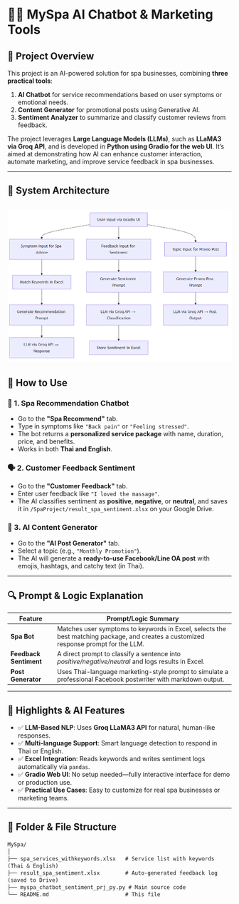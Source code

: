# 💆‍♀️ MySpa AI Chatbot & Marketing Tools

## 📌 Project Overview

This project is an AI-powered solution for spa businesses, combining **three practical tools**:
1. **AI Chatbot** for service recommendations based on user symptoms or emotional needs.
2. **Content Generator** for promotional posts using Generative AI.
3. **Sentiment Analyzer** to summarize and classify customer reviews from feedback.

The project leverages **Large Language Models (LLMs)**, such as **LLaMA3 via Groq API**, and is developed in **Python using Gradio for the web UI**. It’s aimed at demonstrating how AI can enhance customer interaction, automate marketing, and improve service feedback in spa businesses.

---

## 🧱 System Architecture

![system-architecture.png](system_architecture.png)
---

## 🚀 How to Use

### 🧠 1. Spa Recommendation Chatbot
- Go to the **"Spa Recommend"** tab.
- Type in symptoms like `"Back pain"` or `"Feeling stressed"`.
- The bot returns a **personalized service package** with name, duration, price, and benefits.
- Works in both **Thai and English**.

### 🗣 2. Customer Feedback Sentiment
- Go to the **"Customer Feedback"** tab.
- Enter user feedback like `"I loved the massage"`.
- The AI classifies sentiment as **positive**, **negative**, or **neutral**, and saves it in `/SpaProject/result_spa_sentiment.xlsx` on your Google Drive.

### 📢 3. AI Content Generator
- Go to the **"AI Post Generator"** tab.
- Select a topic (e.g., `"Monthly Promotion"`).
- The AI will generate a **ready-to-use Facebook/Line OA post** with emojis, hashtags, and catchy text (in Thai).

---

## 🔍 Prompt & Logic Explanation

| Feature                  | Prompt/Logic Summary |
|--------------------------|----------------------|
| **Spa Bot**              | Matches user symptoms to keywords in Excel, selects the best matching package, and creates a customized response prompt for the LLM. |
| **Feedback Sentiment**   | A direct prompt to classify a sentence into *positive/negative/neutral* and logs results in Excel. |
| **Post Generator**       | Uses Thai-language marketing-style prompt to simulate a professional Facebook postwriter with markdown output. |

---

## 🌟 Highlights & AI Features

- ✅ **LLM-Based NLP**: Uses **Groq LLaMA3 API** for natural, human-like responses.
- ✅ **Multi-language Support**: Smart language detection to respond in Thai or English.
- ✅ **Excel Integration**: Reads keywords and writes sentiment logs automatically via `pandas`.
- ✅ **Gradio Web UI**: No setup needed—fully interactive interface for demo or production use.
- ✅ **Practical Use Cases**: Easy to customize for real spa businesses or marketing teams.

---

## 📂 Folder & File Structure

```
MySpa/
│
├── spa_services_withkeywords.xlsx   # Service list with keywords (Thai & English)
├── result_spa_sentiment.xlsx        # Auto-generated feedback log (saved to Drive)
├── myspa_chatbot_sentiment_prj_py.py # Main source code
└── README.md                        # This file
```
